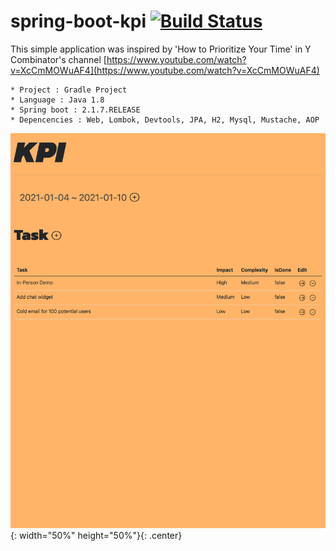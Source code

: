 # spring-boot-kpi [![Build Status](https://travis-ci.org/rakjido/spring-boot-kpi.svg?branch=master)](https://travis-ci.org/rakjido/spring-boot-kpi)




This simple application was inspired by 'How to Prioritize Your Time' in Y Combinator's channel
[https://www.youtube.com/watch?v=XcCmMOWuAF4](https://www.youtube.com/watch?v=XcCmMOWuAF4)





```
* Project : Gradle Project
* Language : Java 1.8
* Spring boot : 2.1.7.RELEASE
* Depencencies : Web, Lombok, Devtools, JPA, H2, Mysql, Mustache, AOP
```

![spring-boot-kpi.png](https://github.com/rakjido/spring-boot-kpi/blob/master/doc/spring-boot-kpi.png){: width="50%" height="50%"}{: .center}




